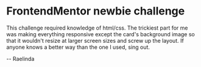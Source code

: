 
# FrontendMentor newbie challenge



This challenge required knowledge of html/css. The trickiest part for me was making everything responsive except the card's background image so that it wouldn't resize at larger screen sizes and screw up the layout. If anyone knows a better way than the one I used, sing out.



--
Raelinda
